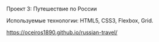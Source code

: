 Проект 3: Путешествие по России

Используемые технологии: HTML5, CSS3, Flexbox, Grid.

https://oceiros1890.github.io/russian-travel/
